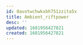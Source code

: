 ```yaml
---
id: 0avotwchwkxbh751zzita5x
title: Ambient_riftpower
desc: ''
updated: 1681956427821
created: 1681956427821
---
```

